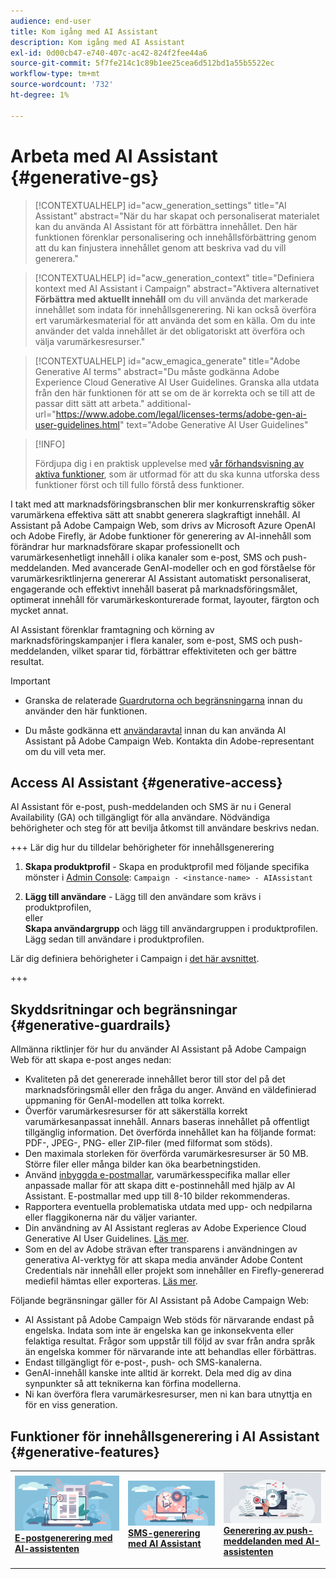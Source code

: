 ```yaml
---
audience: end-user
title: Kom igång med AI Assistant
description: Kom igång med AI Assistant
exl-id: 0d00cb47-e740-407c-ac42-824f2fee44a6
source-git-commit: 5f7fe214c1c89b1ee25cea6d512bd1a55b5522ec
workflow-type: tm+mt
source-wordcount: '732'
ht-degree: 1%

---
```


# Arbeta med AI Assistant {#generative-gs}

>[!CONTEXTUALHELP]
>id="acw_generation_settings"
>title="AI Assistant"
>abstract="När du har skapat och personaliserat materialet kan du använda AI Assistant för att förbättra innehållet. Den här funktionen förenklar personalisering och innehållsförbättring genom att du kan finjustera innehållet genom att beskriva vad du vill generera."

>[!CONTEXTUALHELP]
>id="acw_generation_context"
>title="Definiera kontext med AI Assistant i Campaign"
>abstract="Aktivera alternativet **Förbättra med aktuellt innehåll** om du vill använda det markerade innehållet som indata för innehållsgenerering. Ni kan också överföra ert varumärkesmaterial för att använda det som en källa. Om du inte använder det valda innehållet är det obligatoriskt att överföra och välja varumärkesresurser."

>[!CONTEXTUALHELP]
>id="acw_emagica_generate"
>title="Adobe Generative AI terms"
>abstract="Du måste godkänna Adobe Experience Cloud Generative AI User Guidelines. Granska alla utdata från den här funktionen för att se om de är korrekta och se till att de passar ditt sätt att arbeta."
>additional-url="https://www.adobe.com/legal/licenses-terms/adobe-gen-ai-user-guidelines.html" text="Adobe Generative AI User Guidelines"

>[!INFO]
>
>Fördjupa dig i en praktisk upplevelse med [vår förhandsvisning av aktiva funktioner](https://experienceleague.adobe.com/sv/apps/journey-optimizer/ai-assistant-content-accelerator), som är utformad för att du ska kunna utforska dess funktioner först och till fullo förstå dess funktioner.

I takt med att marknadsföringsbranschen blir mer konkurrenskraftig söker varumärkena effektiva sätt att snabbt generera slagkraftigt innehåll. AI Assistant på Adobe Campaign Web, som drivs av Microsoft Azure OpenAI och Adobe Firefly, är Adobe funktioner för generering av AI-innehåll som förändrar hur marknadsförare skapar professionellt och varumärkesenhetligt innehåll i olika kanaler som e-post, SMS och push-meddelanden. Med avancerade GenAI-modeller och en god förståelse för varumärkesriktlinjerna genererar AI Assistant automatiskt personaliserat, engagerande och effektivt innehåll baserat på marknadsföringsmålet, optimerat innehåll för varumärkeskonturerade format, layouter, färgton och mycket annat.

AI Assistant förenklar framtagning och körning av marknadsföringskampanjer i flera kanaler, som e-post, SMS och push-meddelanden, vilket sparar tid, förbättrar effektiviteten och ger bättre resultat.

>[!IMPORTANT]
>
>* Granska de relaterade [Guardrutorna och begränsningarna](#generative-guardrails) innan du använder den här funktionen.
>
>* Du måste godkänna ett [användaravtal](https://www.adobe.com/legal/licenses-terms/adobe-dx-gen-ai-user-guidelines.html) innan du kan använda AI Assistant på Adobe Campaign Web. Kontakta din Adobe-representant om du vill veta mer.

## Access AI Assistant {#generative-access}

AI Assistant för e-post, push-meddelanden och SMS är nu i General Availability (GA) och tillgängligt för alla användare. Nödvändiga behörigheter och steg för att bevilja åtkomst till användare beskrivs nedan.

+++ Lär dig hur du tilldelar behörigheter för innehållsgenerering

1. **Skapa produktprofil** - Skapa en produktprofil med följande specifika mönster i [Admin Console](https://stage.adminconsole.adobe.com/):
   `Campaign - <instance-name> - AIAssistant`

1. **Lägg till användare** - Lägg till den användare som krävs i produktprofilen,\
   eller\
   **Skapa användargrupp** och lägg till användargruppen i produktprofilen. Lägg sedan till användare i produktprofilen.

Lär dig definiera behörigheter i Campaign i [det här avsnittet](../get-started/permissions.md).

+++

## Skyddsritningar och begränsningar {#generative-guardrails}

Allmänna riktlinjer för hur du använder AI Assistant på Adobe Campaign Web för att skapa e-post anges nedan:

* Kvaliteten på det genererade innehållet beror till stor del på det marknadsföringsmål eller den fråga du anger. Använd en väldefinierad uppmaning för GenAI-modellen att tolka korrekt.
* Överför varumärkesresurser för att säkerställa korrekt varumärkesanpassat innehåll. Annars baseras innehållet på offentligt tillgänglig information. Det överförda innehållet kan ha följande format: PDF-, JPEG-, PNG- eller ZIP-filer (med filformat som stöds).
* Den maximala storleken för överförda varumärkesresurser är 50 MB. Större filer eller många bilder kan öka bearbetningstiden.
* Använd [inbyggda e-postmallar](../email/create-email-templates.md), varumärkesspecifika mallar eller anpassade mallar för att skapa ditt e-postinnehåll med hjälp av AI Assistant. E-postmallar med upp till 8-10 bilder rekommenderas.
* Rapportera eventuella problematiska utdata med upp- och nedpilarna eller flaggikonerna när du väljer varianter.
* Din användning av AI Assistant regleras av Adobe Experience Cloud Generative AI User Guidelines. [Läs mer](https://www.adobe.com/legal/licenses-terms/adobe-dx-gen-ai-user-guidelines.html).
* Som en del av Adobe strävan efter transparens i användningen av generativa AI-verktyg för att skapa media använder Adobe Content Credentials när innehåll eller projekt som innehåller en Firefly-genererad mediefil hämtas eller exporteras. [Läs mer](https://helpx.adobe.com/se/firefly/using/content-credentials.html).

Följande begränsningar gäller för AI Assistant på Adobe Campaign Web:

* AI Assistant på Adobe Campaign Web stöds för närvarande endast på engelska. Indata som inte är engelska kan ge inkonsekventa eller felaktiga resultat. Frågor som uppstår till följd av svar från andra språk än engelska kommer för närvarande inte att behandlas eller förbättras.
* Endast tillgängligt för e-post-, push- och SMS-kanalerna.
* GenAI-innehåll kanske inte alltid är korrekt. Dela med dig av dina synpunkter så att teknikerna kan förfina modellerna.
* Ni kan överföra flera varumärkesresurser, men ni kan bara utnyttja en för en viss generation.

## Funktioner för innehållsgenerering i AI Assistant {#generative-features}

<table style="table-layout:fixed"><tr style="border: 0;">
<td>
<a href="generative-content.md">
<img alt="[E-postgenerering med AI Assistant]" src="assets/do-not-localize/text-genai.jpeg">
</a>
<div>
<a href="generative-content.md"><strong>E-postgenerering med AI-assistenten</strong></a>
</div>
<p>
</td>
<td>
<a href="generative-sms.md">
<img alt="[SMS-generering med AI Assistant]" src="assets/do-not-localize/image-genai.jpeg">
</a>
<div><a href="generative-sms.md"><strong>SMS-generering med AI Assistant</strong>
</div>
<p>
</td>
<td>
<a href="generative-push.md">
<img alt="[Generering av push-meddelanden med AI Assistant]" src="assets/do-not-localize/email-genai.jpeg">
</a>
<div>
<a href="generative-push.md"><strong>Generering av push-meddelanden med AI-assistenten</strong></a>
</div>
<p></td>
</tr></table>